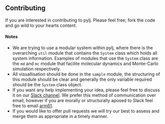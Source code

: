 ## Contributing

If you are interested in contributing to pylj. Please feel free; fork the code and go wild to your hearts content. 

#### Notes

- We are trying to use a modular system within pylj, where there is the overarching `util` module that contains the `System` class which holds all system information. Examples of modules that use the `System` class are the `md` and `mc` module that facilite molecular dynamics and Monte-Carlo simulation respectively. 
- All visuallisation should be done in the `sample` module, the structuring of this module should be clear and generally the only variable required should be the `System` class object. 
- If you want any help implementing your idea, please feel free to discuss it on our [Slack channel](https://pylj.slack.com). We prefer this method of communication over email, however if you are morally or structurally aposed to Slack feel free to email [arm61](mailto:arm61@bath.ac.uk).
- If you would like to offer pull requests we will try our best to assess and merge them as appropriate in a timely manner. 
